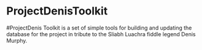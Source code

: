 # ProjectDenisToolkit
#ProjectDenis Toolkit is a set of simple tools for building and updating the database for the project in tribute to the Sliabh Luachra fiddle legend Denis Murphy.
